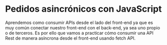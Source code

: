 # Pedidos asincrónicos con JavaScript

Aprendemos como consumir APIs desde el lado del front-end ya que es muy común conectar nuestro front-end con el back-end, ya sea uno propio o de terceros. Es por ello que vamos a practicar cómo consumir una API Rest de manera asíncrona desde el front-end usando fetch API.
